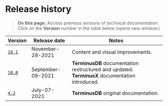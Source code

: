 # Release history

> **On this page:** Access previous versions of technical documentation. Click on the **Version** number in the table below (opens new window.)    

| Version | Release date | Notes |
| -- | -- | -- |
| [`10.1`](https://terminusdb.com/docs/v10/#/) | November-28-2021 | Content and visual improvements. |
| [`10.0`](https://terminusdb.com/docs/v10/#/) | September-09-2021 | **TerminusDB** documentation restructured and updated. **TerminusX** documentation introduced. |
| [`4.2`](https://terminusdb.com/docs/v4.2/#/) | July-07-2021 | **TerminusDB** original documentation. |